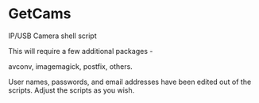 # GetCams
IP/USB Camera shell script

This will require a few additional packages -

 avconv, imagemagick, postfix, others. 

User names, passwords, and email addresses have been edited out of the scripts. Adjust the scripts as you wish.
